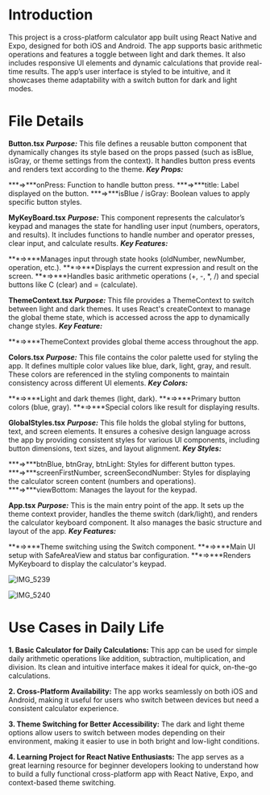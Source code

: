 # Introduction
This project is a cross-platform calculator app built using React Native and Expo, designed for both iOS and Android. The app supports basic arithmetic operations and features a toggle between light and dark themes. It also includes responsive UI elements and dynamic calculations that provide real-time results. The app’s user interface is styled to be intuitive, and it showcases theme adaptability with a switch button for dark and light modes.

# File Details
**Button.tsx**
***Purpose:***
This file defines a reusable button component that dynamically changes its style based on the props passed (such as isBlue, isGray, or theme settings from the context). It handles button press events and renders text according to the theme.
***Key Props:***

***=>***onPress: Function to handle button press.
***=>***title: Label displayed on the button.
***=>***isBlue / isGray: Boolean values to apply specific button styles.

**MyKeyBoard.tsx**
***Purpose:***
This component represents the calculator’s keypad and manages the state for handling user input (numbers, operators, and results). It includes functions to handle number and operator presses, clear input, and calculate results.
***Key Features:***

***=>***Manages input through state hooks (oldNumber, newNumber, operation, etc.).
***=>***Displays the current expression and result on the screen.
***=>***Handles basic arithmetic operations (+, -, *, /) and special buttons like C (clear) and = (calculate).

**ThemeContext.tsx**
***Purpose:***
This file provides a ThemeContext to switch between light and dark themes. It uses React's createContext to manage the global theme state, which is accessed across the app to dynamically change styles.
***Key Feature:***

***=>***ThemeContext provides global theme access throughout the app.

**Colors.tsx**
***Purpose:***
This file contains the color palette used for styling the app. It defines multiple color values like blue, dark, light, gray, and result. These colors are referenced in the styling components to maintain consistency across different UI elements.
***Key Colors:***

***=>***Light and dark themes (light, dark).
***=>***Primary button colors (blue, gray).
***=>***Special colors like result for displaying results.

**GlobalStyles.tsx**
***Purpose:***
This file holds the global styling for buttons, text, and screen elements. It ensures a cohesive design language across the app by providing consistent styles for various UI components, including button dimensions, text sizes, and layout alignment.
***Key Styles:***

***=>***btnBlue, btnGray, btnLight: Styles for different button types.
***=>***screenFirstNumber, screenSecondNumber: Styles for displaying the calculator screen content (numbers and operations).
***=>***viewBottom: Manages the layout for the keypad.

**App.tsx**
***Purpose:***
This is the main entry point of the app. It sets up the theme context provider, handles the theme switch (dark/light), and renders the calculator keyboard component. It also manages the basic structure and layout of the app.
***Key Features:***

***=>***Theme switching using the Switch component.
***=>***Main UI setup with SafeAreaView and status bar configuration.
***=>***Renders MyKeyboard to display the calculator's keypad.

![IMG_5239](https://github.com/user-attachments/assets/c566cc6b-0b98-4582-96cd-da561d274957)

![IMG_5240](https://github.com/user-attachments/assets/19a36922-a85a-4ab7-b3ce-5fcc90849266)


# Use Cases in Daily Life
**1. Basic Calculator for Daily Calculations:**
This app can be used for simple daily arithmetic operations like addition, subtraction, multiplication, and division. Its clean and intuitive interface makes it ideal for quick, on-the-go calculations.

**2. Cross-Platform Availability:**
The app works seamlessly on both iOS and Android, making it useful for users who switch between devices but need a consistent calculator experience.

**3. Theme Switching for Better Accessibility:**
The dark and light theme options allow users to switch between modes depending on their environment, making it easier to use in both bright and low-light conditions.

**4. Learning Project for React Native Enthusiasts:**
The app serves as a great learning resource for beginner developers looking to understand how to build a fully functional cross-platform app with React Native, Expo, and context-based theme switching.
